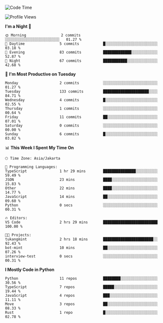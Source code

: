 <!--START_SECTION:waka-->
![Code Time](http://img.shields.io/badge/Code%20Time-1%2C719%20hrs%2031%20mins-blue)

![Profile Views](http://img.shields.io/badge/Profile%20Views-1-blue)

**I'm a Night 🦉** 

```text
🌞 Morning                2 commits           ░░░░░░░░░░░░░░░░░░░░░░░░░   01.27 % 
🌆 Daytime                5 commits           █░░░░░░░░░░░░░░░░░░░░░░░░   03.18 % 
🌃 Evening                83 commits          █████████████░░░░░░░░░░░░   52.87 % 
🌙 Night                  67 commits          ███████████░░░░░░░░░░░░░░   42.68 % 
```
📅 **I'm Most Productive on Tuesday** 

```text
Monday                   2 commits           ░░░░░░░░░░░░░░░░░░░░░░░░░   01.27 % 
Tuesday                  133 commits         █████████████████████░░░░   84.71 % 
Wednesday                4 commits           █░░░░░░░░░░░░░░░░░░░░░░░░   02.55 % 
Thursday                 1 commits           ░░░░░░░░░░░░░░░░░░░░░░░░░   00.64 % 
Friday                   11 commits          ██░░░░░░░░░░░░░░░░░░░░░░░   07.01 % 
Saturday                 0 commits           ░░░░░░░░░░░░░░░░░░░░░░░░░   00.00 % 
Sunday                   6 commits           █░░░░░░░░░░░░░░░░░░░░░░░░   03.82 % 
```


📊 **This Week I Spent My Time On** 

```text
🕑︎ Time Zone: Asia/Jakarta

💬 Programming Languages: 
TypeScript               1 hr 29 mins        ███████████████░░░░░░░░░░   59.49 % 
JSON                     23 mins             ████░░░░░░░░░░░░░░░░░░░░░   15.83 % 
Other                    22 mins             ████░░░░░░░░░░░░░░░░░░░░░   14.77 % 
JavaScript               14 mins             ██░░░░░░░░░░░░░░░░░░░░░░░   09.60 % 
Python                   0 secs              ░░░░░░░░░░░░░░░░░░░░░░░░░   00.31 % 

🔥 Editors: 
VS Code                  2 hrs 29 mins       █████████████████████████   100.00 % 

🐱‍💻 Projects: 
tukangmint               2 hrs 18 mins       ███████████████████████░░   92.43 % 
bot-mint                 10 mins             ██░░░░░░░░░░░░░░░░░░░░░░░   07.26 % 
interview-test           0 secs              ░░░░░░░░░░░░░░░░░░░░░░░░░   00.31 % 
```

**I Mostly Code in Python** 

```text
Python                   11 repos            ████████░░░░░░░░░░░░░░░░░   30.56 % 
TypeScript               7 repos             █████░░░░░░░░░░░░░░░░░░░░   19.44 % 
JavaScript               4 repos             ███░░░░░░░░░░░░░░░░░░░░░░   11.11 % 
Move                     3 repos             ██░░░░░░░░░░░░░░░░░░░░░░░   08.33 % 
Rust                     1 repo              █░░░░░░░░░░░░░░░░░░░░░░░░   02.78 % 
```




<!--END_SECTION:waka-->
